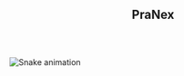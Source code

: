 <h2 align="center">PraNex</h2>
<p align="center" alt="" width="">
    <img alt="" src="assets/standard.gif">
</p>
<p align="center" alt="" width="">
    <img alt="" src=https://img.shields.io/github/stars/DrenZl?affiliations=OWNER%2CCOLLABORATOR />
    <img alt="" src=https://komarev.com/ghpvc/?username=DrenZl />
</p>

  ![Snake animation](https://github.com/MrDarkShadoow/MrDarkShadoow/blob/output/github-contribution-grid-snake.svg)
